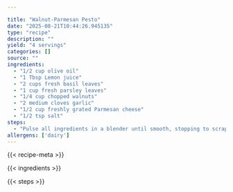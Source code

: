 ```yaml
---

title: "Walnut-Parmesan Pesto"
date: "2025-08-21T10:44:26.945135"
type: "recipe"
description: ""
yield: "4 servings"
categories: []
source: ""
ingredients:
  - "1/2 cup olive oil"
  - "1 Tbsp Lemon juice"
  - "2 cups fresh basil leaves"
  - "1 cup fresh parsley leaves"
  - "1/4 cup chopped walnuts"
  - "2 medium cloves garlic"
  - "1/2 cup freshly grated Parmesan cheese"
  - "1/2 tsp salt"
steps:
  - "Pulse all ingredients in a blender until smooth, stopping to scrape down sides as needed. Stir into hot cooked pasta, or spoon over cream cheese and serve with crackers."
allergens: ['dairy']
---
```


{{< recipe-meta >}}

{{< ingredients >}}

{{< steps >}}

